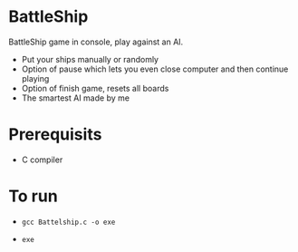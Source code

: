 # BattleShip
BattleShip game in console, play against an AI.

- Put your ships manually or randomly
- Option of pause which lets you even close computer and then continue playing
- Option of finish game, resets all boards
- The smartest AI made by me

# Prerequisits

- C compiler

# To run

- `gcc Battelship.c -o exe` 

- `exe`

